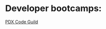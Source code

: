 Developer bootcamps:
==================

[PDX Code Guild](https://pdxcodeguild.com/javascript_course_pdx_code_guild/)
